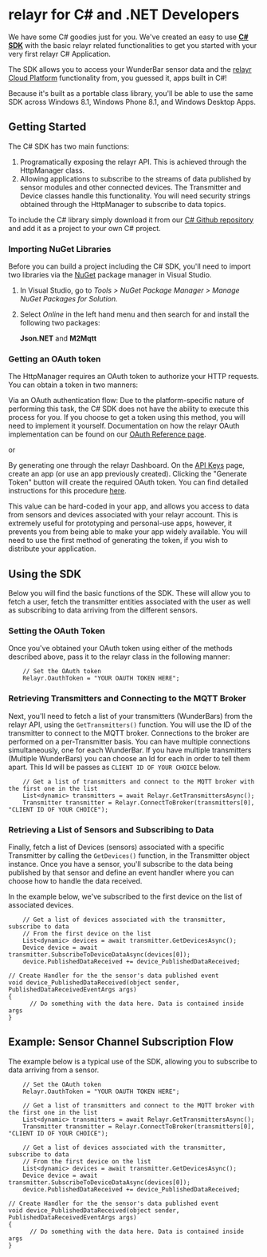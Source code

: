 # relayr for C# and .NET Developers

We have some C# goodies just for you. We've created an easy to use [**C# SDK**](https://github.com/relayr/csharp-sdk) with the basic relayr related functionalities to get you started with your very first relayr C# Application. 

The SDK allows you to access your WunderBar sensor data and the [relayr Cloud Platform](https://developer.relayr.io/documents/Welcome/Platform) functionality from, you guessed it, apps built in C#!

Because it's built as a portable class library, you'll be able to use the same SDK across Windows 8.1, Windows Phone 8.1, and Windows Desktop Apps.

## Getting Started

The C# SDK has two main functions: 

1. Programatically exposing the relayr API. This is achieved through the HttpManager class.
2. Allowing applications to subscribe to the streams of data published by sensor modules and other connected devices. The Transmitter and Device classes handle this functionality. You will need security strings obtained through the HttpManager to subscribe to data topics.

To include the C# library simply download it from our [C# Github repository ](https://github.com/relayr/csharp-sdk) and add it as a project to your own C# project.

### Importing NuGet Libraries

Before you can build a project including the C# SDK, you'll need to import two libraries via the [NuGet](https://www.nuget.org/) package manager in Visual Studio.


1. In Visual Studio, go to *Tools > NuGet Package Manager > Manage NuGet Packages for Solution.*

2. Select *Online* in the left hand menu and then search for and install the following two packages:

	**Json.NET** and **M2Mqtt**

### Getting an OAuth token

The HttpManager requires an OAuth token to authorize your HTTP requests. You can obtain a token in two manners:

Via an OAuth authentication flow: Due to the platform-specific nature of performing this task, the C# SDK does not have the ability to execute this process for you. If you choose to get a token using this method, you will need to implement it yourself. Documentation on how the relayr OAuth implementation can be found on our [OAuth Reference page](https://developer.relayr.io/documents/Welcome/OAuthReference).

or

By generating one through the relayr Dashboard. On the [API Keys](https://developer.relayr.io/dashboard/apps/myApps) page, create an app (or use an app previously created). 
Clicking the "Generate Token" button will create the required OAuth token. You can find detailed instructions for this procedure [here](https://developer.relayr.io/documents/WebDev/OAuthToken). 

This value can be hard-coded in your app, and allows you access to data from sensors and devices associated with your relayr account. This is extremely useful for prototyping and personal-use apps, however, it prevents you from being able to make your app widely available. You will need to use the first method of generating the token, if you wish to distribute your application.

## Using the SDK

Below you will find the basic functions of the SDK. These will allow you to fetch a user, fetch the transmitter entities associated with the user as well as subscribing to data arriving from the different sensors.

### Setting the OAuth Token
Once you've obtained your OAuth token using either of the methods described above, pass it to the relayr class in the following manner:

		// Set the OAuth token
		Relayr.OauthToken = "YOUR OAUTH TOKEN HERE";

### Retrieving Transmitters and Connecting to the MQTT Broker

Next, you'll need to fetch a list of your transmitters (WunderBars) from the relayr API, using the `GetTransmitters()` function. 
You will use the ID of the transmitter to connect to the MQTT broker. Connections to the broker are performed on a per-Transmitter basis. You can have multiple connections simultaneously, one for each WunderBar. If you have multiple transmitters (Multiple WunderBars) you can choose an Id for each in order to tell them apart. This Id will be passes as `CLIENT ID OF YOUR CHOICE` below.

		// Get a list of transmitters and connect to the MQTT broker with the first one in the list
		List<dynamic> transmitters = await Relayr.GetTransmittersAsync();
		Transmitter transmitter = Relayr.ConnectToBroker(transmitters[0], "CLIENT ID OF YOUR CHOICE");

### Retrieving a List of Sensors and Subscribing to Data

Finally, fetch a list of Devices (sensors) associated with a specific Transmitter by calling the `GetDevices()` function, in the Transmitter object instance. 
Once you have a sensor, you'll subscribe to the data being published by that sensor and define an event handler where you can choose how to handle the data received.

In the example below, we've subscribed to the first device on the list of associated devices.

		// Get a list of devices associated with the transmitter, subscribe to data
		// From the first device on the list
		List<dynamic> devices = await transmitter.GetDevicesAsync();
		Device device = await transmitter.SubscribeToDeviceDataAsync(devices[0]);
		device.PublishedDataReceived += device_PublishedDataReceived;

	// Create Handler for the the sensor's data published event
	void device_PublishedDataReceived(object sender, PublishedDataReceivedEventArgs args)
	{
	      // Do something with the data here. Data is contained inside args
	}

## Example: Sensor Channel Subscription Flow

The example below is a typical use of the SDK, allowing you to subscribe to data arriving from a sensor.

        
		// Set the OAuth token
		Relayr.OauthToken = "YOUR OAUTH TOKEN HERE";
		
		// Get a list of transmitters and connect to the MQTT broker with the first one in the list
		List<dynamic> transmitters = await Relayr.GetTransmittersAsync();
		Transmitter transmitter = Relayr.ConnectToBroker(transmitters[0], "CLIENT ID OF YOUR CHOICE");
	
		// Get a list of devices associated with the transmitter, subscribe to data
		// From the first device on the list
		List<dynamic> devices = await transmitter.GetDevicesAsync();
		Device device = await transmitter.SubscribeToDeviceDataAsync(devices[0]);
		device.PublishedDataReceived += device_PublishedDataReceived;

	// Create Handler for the the sensor's data published event
	void device_PublishedDataReceived(object sender, PublishedDataReceivedEventArgs args)
	{
	      // Do something with the data here. Data is contained inside args
	}